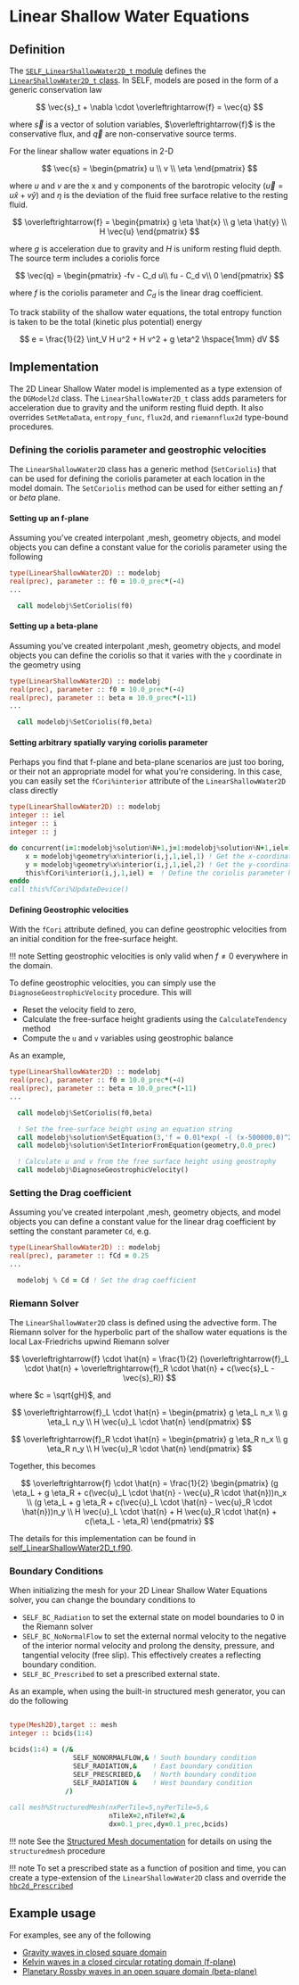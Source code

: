 # Linear Shallow Water Equations

## Definition
The [`SELF_LinearShallowWater2D_t` module](../ford/sourcefile/self_LinearShallowWater2D_t.f90.html) defines the [`LinearShallowWater2D_t` class](ford/type/LinearShallowWater2D_t.html). In SELF, models are posed in the form of a generic conservation law

$$
  \vec{s}_t + \nabla \cdot \overleftrightarrow{f} = \vec{q}
$$

where $\vec{s}$ is a vector of solution variables, $\overleftrightarrow{f}$ is the conservative flux, and $\vec{q}$ are non-conservative source terms. 

For the linear shallow water equations in 2-D

$$
    \vec{s} = 
    \begin{pmatrix}
        u \\ 
        v \\ 
        \eta
    \end{pmatrix}
$$

where $u$ and $v$ are the x and y components of the barotropic velocity ($\vec{u} =  u \hat{x} + v \hat{y}$) and $\eta$ is the deviation of the fluid free surface relative to the resting fluid.

$$
    \overleftrightarrow{f} = 
    \begin{pmatrix}
        g \eta \hat{x} \\ 
        g \eta \hat{y} \\ 
        H \vec{u}
    \end{pmatrix}
$$

where $g$ is acceleration due to gravity and $H$ is uniform resting fluid depth. The source term includes a coriolis force

$$
    \vec{q} = 
        \begin{pmatrix}
        -fv - C_d u\\ 
        fu - C_d v\\ 
        0
    \end{pmatrix}
$$

where $f$ is the coriolis parameter and $C_d$ is the linear drag coefficient.

To track stability of the shallow water equations, the total entropy function is taken to be the total (kinetic plus potential) energy

$$
    e = \frac{1}{2} \int_V H u^2 + H v^2 + g \eta^2 \hspace{1mm} dV
$$

## Implementation
The 2D Linear Shallow Water model is implemented as a type extension of the `DGModel2d` class. The `LinearShallowWater2D_t` class adds parameters for acceleration due to gravity and the uniform resting fluid depth. It also overrides `SetMetaData`, `entropy_func`, `flux2d`, and `riemannflux2d` type-bound procedures.

### Defining the coriolis parameter and geostrophic velocities
The `LinearShallowWater2D` class has a generic method (`SetCoriolis`) that can be used for defining the coriolis parameter at each location in the model domain. The `SetCoriolis` method can be used for either setting an $f$ or $beta$ plane.

#### Setting up an f-plane
Assuming you've created interpolant ,mesh, geometry objects, and model objects you can define a constant value for the coriolis parameter using the following
```fortran
type(LinearShallowWater2D) :: modelobj
real(prec), parameter :: f0 = 10.0_prec*(-4)
...

  call modelobj%SetCoriolis(f0)

```

#### Setting up a beta-plane
Assuming you've created interpolant ,mesh, geometry objects, and model objects you can define the coriolis so that it varies with the `y` coordinate in the geometry using
```fortran
type(LinearShallowWater2D) :: modelobj
real(prec), parameter :: f0 = 10.0_prec*(-4)
real(prec), parameter :: beta = 10.0_prec*(-11) 
...

  call modelobj%SetCoriolis(f0,beta)

```

#### Setting arbitrary spatially varying coriolis parameter
Perhaps you find that f-plane and beta-plane scenarios are just too boring, or their not an appropriate model for what you're considering. In this case, you can easily set the `fCori%interior` attribute of the `LinearShallowWater2D` class directly


```fortran
type(LinearShallowWater2D) :: modelobj
integer :: iel
integer :: i
integer :: j

do concurrent(i=1:modelobj%solution%N+1,j=1:modelobj%solution%N+1,iel=1:modelobj%mesh%nElem)
    x = modelobj%geometry%x%interior(i,j,1,iel,1) ! Get the x-coordinate
    y = modelobj%geometry%x%interior(i,j,1,iel,2) ! Get the y-coordinate
    this%fCori%interior(i,j,1,iel) =  ! Define the coriolis parameter here as a function of x and y
enddo
call this%fCori%UpdateDevice()
```

#### Defining Geostrophic velocities
With the `fCori` attribute defined, you can define geostrophic velocities from an initial condition for the free-surface height.

!!! note
    Setting geostrophic velocities is only valid when $f \neq 0$ everywhere in the domain.

To define geostrophic velocities, you can simply use the `DiagnoseGeostrophicVelocity` procedure. This will 

* Reset the velocity field to zero,
* Calculate the free-surface height gradients using the `CalculateTendency` method
* Compute the `u` and `v` variables using geostrophic balance

As an example,

```fortran
type(LinearShallowWater2D) :: modelobj
real(prec), parameter :: f0 = 10.0_prec*(-4)
real(prec), parameter :: beta = 10.0_prec*(-11) 
...

  call modelobj%SetCoriolis(f0,beta)  

  ! Set the free-surface height using an equation string
  call modelobj%solution%SetEquation(3,'f = 0.01*exp( -( (x-500000.0)^2 + (y-500000.0)^2 )/(2.0*(10.0^10)) )')
  call modelobj%solution%SetInteriorFromEquation(geometry,0.0_prec)

  ! Calculate u and v from the free surface height using geostrophy
  call modelobj%DiagnoseGeostrophicVelocity()

```

### Setting the Drag coefficient
Assuming you've created interpolant ,mesh, geometry objects, and model objects you can define a constant value for the linear drag coefficient by setting the constant parameter `Cd`, e.g. 

```fortran
type(LinearShallowWater2D) :: modelobj
real(prec), parameter :: fCd = 0.25
...

  modelobj % Cd = Cd ! Set the drag coefficient

```
### Riemann Solver
The `LinearShallowWater2D` class is defined using the advective form.
The Riemann solver for the hyperbolic part of the shallow water equations is the local Lax-Friedrichs upwind Riemann solver

$$
    \overleftrightarrow{f} \cdot \hat{n} =
    \frac{1}{2}
    (\overleftrightarrow{f}_L \cdot \hat{n} + 
    \overleftrightarrow{f}_R \cdot \hat{n} +
    c(\vec{s}_L - \vec{s}_R))
$$

where $c = \sqrt{gH}$, and

$$
    \overleftrightarrow{f}_L \cdot \hat{n} =
    \begin{pmatrix}
        g \eta_L n_x \\ 
        g \eta_L n_y \\ 
        H \vec{u}_L \cdot \hat{n}
    \end{pmatrix}
$$

$$
    \overleftrightarrow{f}_R \cdot \hat{n} =
    \begin{pmatrix}
        g \eta_R n_x \\ 
        g \eta_R n_y \\ 
        H \vec{u}_R \cdot \hat{n}
    \end{pmatrix}
$$

Together, this becomes

$$
    \overleftrightarrow{f} \cdot \hat{n} =
    \frac{1}{2}
    \begin{pmatrix}
        (g \eta_L + g \eta_R + c(\vec{u}_L \cdot \hat{n} - \vec{u}_R \cdot \hat{n}))n_x \\
        (g \eta_L + g \eta_R + c(\vec{u}_L \cdot \hat{n} - \vec{u}_R \cdot \hat{n}))n_y \\
        H \vec{u}_L \cdot \hat{n} + H \vec{u}_R \cdot \hat{n} + c(\eta_L - \eta_R)
    \end{pmatrix}
$$

The details for this implementation can be found in [self_LinearShallowWater2D_t.f90](../ford/sourcefile/self_LinearShallowWater2D_t.f90.html).


### Boundary Conditions
When initializing the mesh for your 2D Linear Shallow Water Equations solver, you can change the boundary conditions to 

* `SELF_BC_Radiation` to set the external state on model boundaries to 0 in the Riemann solver
* `SELF_BC_NoNormalFlow` to set the external normal velocity to the negative of the interior normal velocity and prolong the density, pressure, and tangential velocity (free slip). This effectively creates a reflecting boundary condition.
* `SELF_BC_Prescribed` to set a prescribed external state.

As an example, when using the built-in structured mesh generator, you can do the following

```fortran

type(Mesh2D),target :: mesh
integer :: bcids(1:4)

bcids(1:4) = (/&
                SELF_NONORMALFLOW,& ! South boundary condition
                SELF_RADIATION,&    ! East boundary condition
                SELF_PRESCRIBED,&   ! North boundary condition
                SELF_RADIATION &    ! West boundary condition
              /)   
                            
call mesh%StructuredMesh(nxPerTile=5,nyPerTile=5,&
                         nTileX=2,nTileY=2,&
                         dx=0.1_prec,dy=0.1_prec,bcids)

```

!!! note
    See the [Structured Mesh documentation](../MeshGeneration/StructuredMesh.md) for details on using the `structuredmesh` procedure

!!! note
    To set a prescribed state as a function of position and time, you can create a type-extension of the `LinearShallowWater2D` class and override the [`hbc2d_Prescribed`](../ford/proc/hbc2d_prescribed_model.html) 

## Example usage

For examples, see any of the following

* [Gravity waves in closed square domain](../Tutorials/LinearShallowWater/LinearShallowWater.md)
* [Kelvin waves in a closed circular rotating domain (f-plane)](../Tutorials/LinearShallowWater/KelvinWaves.md)
* [Planetary Rossby waves in an open square domain (beta-plane)](../Tutorials/LinearShallowWater/PlanetaryRossbyWave.md)